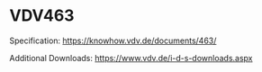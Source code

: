 # VDV463

Specification: https://knowhow.vdv.de/documents/463/

Additional Downloads: https://www.vdv.de/i-d-s-downloads.aspx
